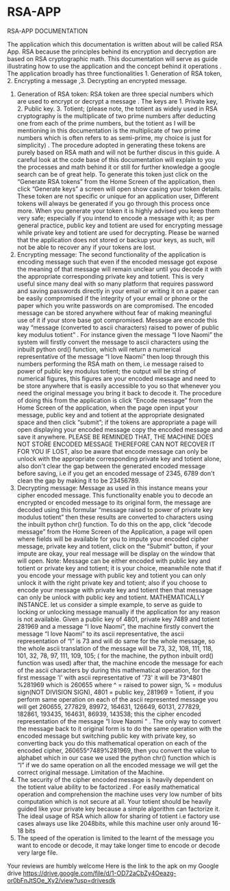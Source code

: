 # RSA-APP
RSA-APP DOCUMENTATION

The application which this documentation is written about will be called RSA App. RSA because the principles behind its encryption and decryption are based on RSA cryptographic math. This documentation will serve as guide illustrating how to use the application and the concept behind it operations .
The application broadly has three functionalities 1. Generation of RSA token, 2. Encrypting a message ,3. Decrypting an encrypted message.
1. Generation of RSA token: RSA token are three special numbers which are used to encrypt or decrypt a message . The keys are 1. Private key, 2. Public key. 3. Totient; (please note, the totient as widely used in RSA cryptography is the multiplicate of two prime numbers after deducting one from each of the prime numbers, but the totient as I will be mentioning in this documentation is the multiplicate of two prime numbers which is often refers to as semi-prime, my choice is just for simplicity) . The procedure adopted in generating these tokens are purely based on RSA math and will not be further discus in this guide. A careful look at the code base of this documentation will explain to you the processes and math behind it or still for further knowledge a google search can be of great help. To generate this token just click on the “Generate RSA tokens” from the Home Screen of the application, then click “Generate keys” a screen will open show casing your token details. These token are not specific or unique for an application user, Different tokens will always be generated if you go through this process once more. When you generate your token it is highly advised you keep them very safe; especially if you intend to encode a message with it; as per general practice, public key and totient are used for encrypting message while private key and totient are used for decrypting. Please be warned that the application does not stored or backup your keys, as such, will not be able to recover any if your tokens are lost.
2. Encrypting message: The second functionality of the application is encoding message such that even if the encoded message got expose the meaning of that message will remain unclear until you decode it with the appropriate corresponding private key and totient. This is very useful since many deal with so many platform that requires password and saving passwords directly in your email or writing it on a paper can be easily compromised if the integrity of your email or phone or the paper which you write passwords on are compromised. The encoded message can be stored anywhere without fear of making meaningful use of it if your store base got compromised. Message are encode this way “message (converted to ascii characters) raised to power of public key modulus totient” . For instance given the message “I love Naomi” the system will firstly convert the message to ascii characters using the inbuilt python ord() function, which will return a numerical representative of the message “I love Naomi” then loop through this numbers performing the RSA math on them, i.e message raised to power of public key modulus totient; the output will be string of numerical figures, this figures are your encoded message and need to be store anywhere that is easily accessible to you so that whenever you need the original message you bring it back to decode it. The procedure of doing this from the application is click “Encode message” from the Home Screen of the application, when the page open input your message, public key and and totient at the appropriate designated space and then click “submit”; if the tokens are appropriate a page will open displaying your encoded message copy the encoded message and save it anywhere. PLEASE BE REMINDED THAT, THE MACHINE DOES NOT STORE ENCODED MESSAGE THEREFORE CAN NOT RECOVER IT FOR YOU IF LOST, also be aware that encode message can only be unlock with the appropriate corresponding private key and totient alone, also don't clear the gap between the generated encoded message before saving, i.e if you get an encoded message of 2345, 6789 don't clean the gap by making it to be 23456789.
3. Decrypting message: Message as used in this instance means your cipher encoded message. This functionality enable you to decode an encrypted or encoded message to its original form, the message are decoded using this formular “message raised to power of private key modulus totient” then these results are converted to characters using the inbuilt python chr() function. To do this on the app, click “decode message” from the Home Screen of the Application, a page will open where fields will be available for you to impute your encoded cipher message, private key and totient, click on the “Submit” button, if your impute are okay, your real message will be display on the window that will open.
Note: Message can be either encoded with public key and totient or private key and totient; it is your choice, meanwhile note that if you encode your message with public key and totient you can only unlock it with the right private key and totient; also if you choose to encode your message with private key and totient then that message can only be unlock with public key and totient.
MATHEMATICALLY INSTANCE.
let us consider a simple example, to serve as guide to locking or unlocking message manually if the application for any reason is not available. Given a public key of 4801, private key 7489 and totient 281969 and a message “I love Naomi”, the machine firstly convert the message “I love Naomi” to its ascii representative, the ascii representation of “I” is 73 and will do same for the whole message, so the whole ascii translation of the message will be 73, 32, 108, 111, 118, 101, 32, 78, 97, 111, 109, 105; ( for the machine, the python inbuilt ord() function was used) after that, the machine encode the message for each of the ascii characters by during this mathematical operation, for the first message 'I' with ascii representative of '73' it will be 73^4801 %281969 which is 260655 where ^ = raised to power sign, % = modulus sign(NOT DIVISION SIGN), 4801 = public key, 281969 = Totient, if you perform same operation on each of the ascii represented message you will get 260655, 277829, 89972, 164631, 126649, 60131, 277829, 182861, 193435, 164631, 86939, 143538; this the cipher encoded representation of the message “I love Naomi “ . The only way to convert the message back to it original form is to do the same operation with the encoded message but switching public key with private key, so converting back you do this mathematical operation on each of the encoded cipher, 260655^7489%281969, then you convert the value to alphabet which in our case we used the python chr() function which is “I” if we do same operation on all the encoded message we will get the correct original message.
Limitation of the Machine.
1. The security of the cipher encoded message is heavily dependent on the totient value ability to be factorized . For easily mathematical operation and comprehension the machine uses very low number of bits computation which is not secure at all. Your totient should be heavily guided like your private key because a simple algorithm can factorize it. The ideal usage of RSA which allow for sharing of totient i.e factory use cases always use like 2048bits, while this machine user only around 16-18 bits
2. The speed of the operation is limited to the learnt of the message you want to encode or decode, it may take longer time to encode or decode very large file.

Your reviews are humbly welcome Here is the link to the apk on my Google drive https://drive.google.com/file/d/1-OD72aCbZy4Oeazg-or0bFnJtSOe_Xy2/view?usp=drivesdk

